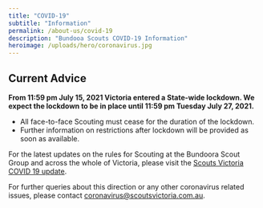 ```yaml
---
title: "COVID-19"
subtitle: "Information"
permalink: /about-us/covid-19
description: "Bundooa Scouts COVID-19 Information"
heroimage: /uploads/hero/coronavirus.jpg
---
```


## Current Advice

**From 11:59 pm July 15, 2021 Victoria entered a State-wide lockdown. We expect the lockdown to be in place until 11:59 pm Tuesday July 27, 2021.**

 * All face-to-face Scouting must cease for the duration of the lockdown.
 * Further information on restrictions after lockdown will be provided as soon as available.

For the latest updates on the rules for Scouting at the Bundoora Scout Group and across the whole of Victoria, please visit the [Scouts Victoria COVID 19 update](https://scoutsvictoria.com.au/about-us/news/covid-19-update/).

For further queries about this direction or any other coronavirus related issues, please contact [coronavirus@scoutsvictoria.com.au](mailto:coronavirus@scoutsvictoria.com.au).
